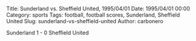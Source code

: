 Title: Sunderland vs. Sheffield United, 1995/04/01
Date: 1995/04/01 00:00
Category: sports
Tags: football, football scores, Sunderland, Sheffield United
Slug: sunderland-vs-sheffield-united
Author: carbonero


Sunderland 1 - 0 Sheffield United
